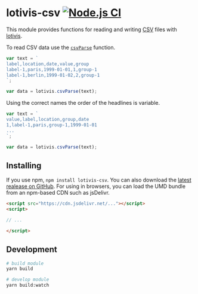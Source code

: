 # lotivis-csv [![Node.js CI](https://github.com/lukasdanckwerth/lotivis-csv/actions/workflows/node.js.yml/badge.svg?branch=main)](https://github.com/lukasdanckwerth/lotivis-csv/actions/workflows/node.js.yml)

This module provides functions for reading and writing [CSV](https://en.wikipedia.org/wiki/Comma-separated_values) files with [lotivis](https://github.com/lukasdanckwerth/lotivis).

To read CSV data use the [`csvParse`](./src/parse.js) function.

```js
var text = `
label,location,date,value,group
label-1,paris,1999-01-01,1,group-1
label-1,berlin,1999-01-02,2,group-1
`;

var data = lotivis.csvParse(text);
```

Using the correct names the order of the headlines is variable.

```js
var text = `
value,label,location,group,date
1,label-1,paris,group-1,1999-01-01
...
`;

var data = lotivis.csvParse(text);
```

## Installing

If you use npm, `npm install lotivis-csv`. You can also download the [latest realease on GitHub](https://github.com/lukasdanckwerth/lotivis-csv/releases/latest). For using in browsers, you can load the UMD bundle from an npm-based CDN such as jsDelivr.

```html
<script src="https://cdn.jsdelivr.net/..."></script>
<script>

// ...

</script>

```

## Development
```bash
# build module
yarn build

# develop module
yarn build:watch
```